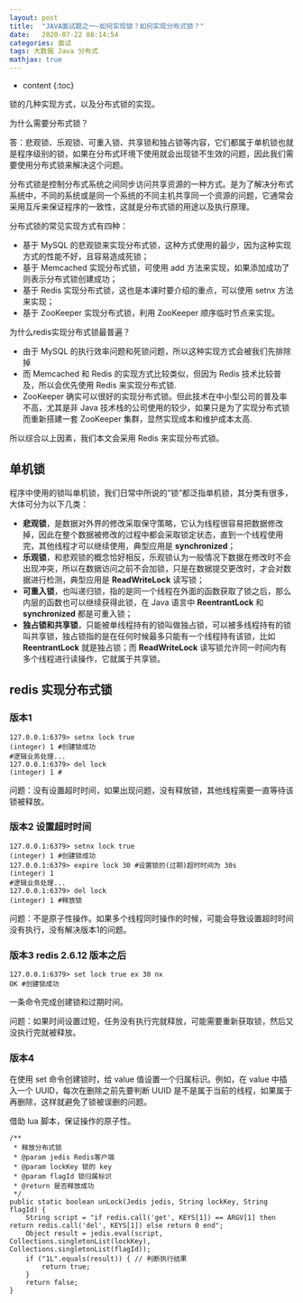 ```yaml
---
layout: post
title:  "JAVA面试题之一—如何实现锁？如何实现分布式锁？"
date:   2020-07-22 08:14:54
categories: 面试
tags: 大数据 Java 分布式
mathjax: true
---
```


* content
{:toc}

锁的几种实现方式，以及分布式锁的实现。




为什么需要分布式锁？

答：悲观锁、乐观锁、可重入锁、共享锁和独占锁等内容，它们都属于单机锁也就是程序级别的锁，如果在分布式环境下使用就会出现锁不生效的问题，因此我们需要使用分布式锁来解决这个问题。

分布式锁是控制分布式系统之间同步访问共享资源的一种方式。是为了解决分布式系统中，不同的系统或是同一个系统的不同主机共享同一个资源的问题，它通常会采用互斥来保证程序的一致性，这就是分布式锁的用途以及执行原理。

分布式锁的常见实现方式有四种：

- 基于 MySQL 的悲观锁来实现分布式锁，这种方式使用的最少，因为这种实现方式的性能不好，且容易造成死锁；
- 基于 Memcached 实现分布式锁，可使用 add 方法来实现，如果添加成功了则表示分布式锁创建成功；
- 基于 Redis 实现分布式锁，这也是本课时要介绍的重点，可以使用 setnx 方法来实现；
- 基于 ZooKeeper 实现分布式锁，利用 ZooKeeper 顺序临时节点来实现。

为什么redis实现分布式锁最普遍？

- 由于 MySQL 的执行效率问题和死锁问题，所以这种实现方式会被我们先排除掉
- 而 Memcached 和 Redis 的实现方式比较类似，但因为 Redis 技术比较普及，所以会优先使用 Redis 来实现分布式锁.
- ZooKeeper 确实可以很好的实现分布式锁。但此技术在中小型公司的普及率不高，尤其是非 Java 技术栈的公司使用的较少，如果只是为了实现分布式锁而重新搭建一套 ZooKeeper 集群，显然实现成本和维护成本太高.

所以综合以上因素，我们本文会采用 Redis 来实现分布式锁。

## 单机锁

程序中使用的锁叫单机锁，我们日常中所说的“锁”都泛指单机锁，其分类有很多，大体可分为以下几类：

- **悲观锁**，是数据对外界的修改采取保守策略，它认为线程很容易把数据修改掉，因此在整个数据被修改的过程中都会采取锁定状态，直到一个线程使用完，其他线程才可以继续使用，典型应用是 **synchronized**；
- **乐观锁**，和悲观锁的概念恰好相反，乐观锁认为一般情况下数据在修改时不会出现冲突，所以在数据访问之前不会加锁，只是在数据提交更改时，才会对数据进行检测，典型应用是 **ReadWriteLock** 读写锁；
- **可重入锁**，也叫递归锁，指的是同一个线程在外面的函数获取了锁之后，那么内层的函数也可以继续获得此锁，在 Java 语言中 **ReentrantLock** 和 **synchronized** 都是可重入锁；
- **独占锁和共享锁**，只能被单线程持有的锁叫做独占锁，可以被多线程持有的锁叫共享锁，独占锁指的是在任何时候最多只能有一个线程持有该锁，比如 **ReentrantLock** 就是独占锁；而 **ReadWriteLock** 读写锁允许同一时间内有多个线程进行读操作，它就属于共享锁。

## redis 实现分布式锁

### 版本1

    127.0.0.1:6379> setnx lock true
    (integer) 1 #创建锁成功
    #逻辑业务处理...
    127.0.0.1:6379> del lock
    (integer) 1 #
    
问题：没有设置超时时间，如果出现问题，没有释放锁，其他线程需要一直等待该锁被释放。

### 版本2 设置超时时间

    127.0.0.1:6379> setnx lock true
    (integer) 1 #创建锁成功
    127.0.0.1:6379> expire lock 30 #设置锁的(过期)超时时间为 30s
    (integer) 1 
    #逻辑业务处理...
    127.0.0.1:6379> del lock
    (integer) 1 #释放锁

问题：不是原子性操作。如果多个线程同时操作的时候，可能会导致设置超时时间没有执行，没有解决版本1的问题。

### 版本3 redis 2.6.12 版本之后

    127.0.0.1:6379> set lock true ex 30 nx
    OK #创建锁成功

一条命令完成创建锁和过期时间。

问题：如果时间设置过短，任务没有执行完就释放，可能需要重新获取锁，然后又没执行完就被释放。

### 版本4 

在使用 set 命令创建锁时，给 value 值设置一个归属标识。例如，在 value 中插入一个 UUID，每次在删除之前先要判断 UUID 是不是属于当前的线程，如果属于再删除，这样就避免了锁被误删的问题。

借助 lua 脚本，保证操作的原子性。

    /**
     * 释放分布式锁
     * @param jedis Redis客户端
     * @param lockKey 锁的 key
     * @param flagId 锁归属标识
     * @return 是否释放成功
     */
    public static boolean unLock(Jedis jedis, String lockKey, String flagId) {
        String script = "if redis.call('get', KEYS[1]) == ARGV[1] then return redis.call('del', KEYS[1]) else return 0 end";
        Object result = jedis.eval(script, Collections.singletonList(lockKey), Collections.singletonList(flagId));
        if ("1L".equals(result)) { // 判断执行结果
            return true;
        }
        return false;
    }

